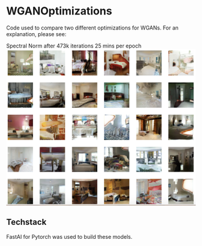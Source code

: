 # WGANOptimizations
Code used to compare two different optimizations for WGANs.
For an explanation, please see: 

Spectral Norm after 473k iterations
25 mins per epoch
![Spectral Norm Results](./spectralnormresults.png)

## Techstack
FastAI for Pytorch was used to build these models.
